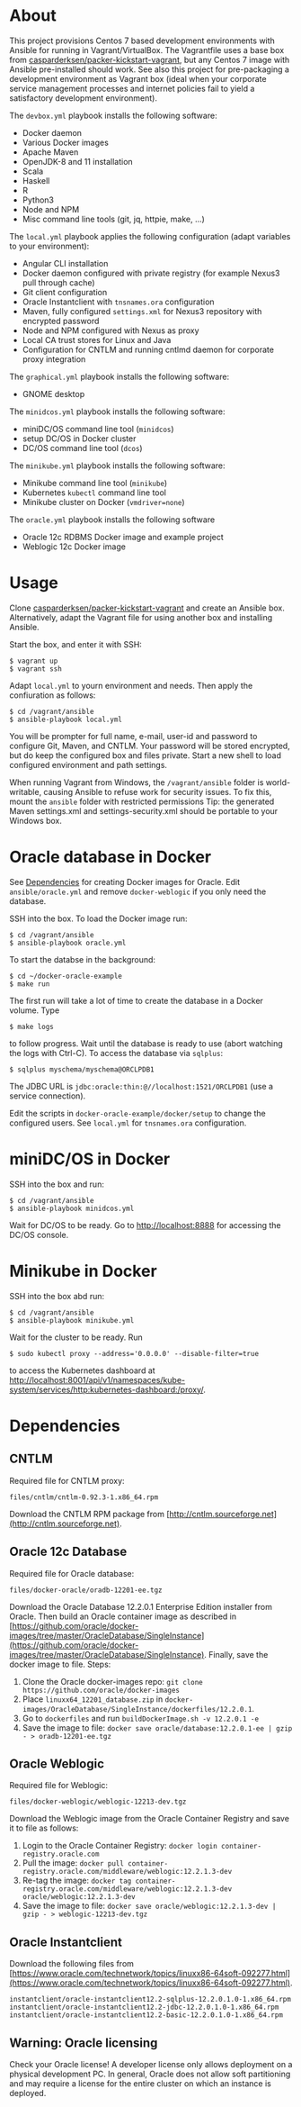 # About

This project provisions Centos 7 based development environments with Ansible
for running in Vagrant/VirtualBox. The Vagrantfile uses a base box from
[casparderksen/packer-kickstart-vagrant](https://github.com/casparderksen/packer-kickstart-vagrant),
but any Centos 7 image with Ansible pre-installed should work.  See also this
project for pre-packaging a development environment as Vagrant box (ideal when
your corporate service management processes and internet policies fail to yield
a satisfactory development environment).

The `devbox.yml` playbook installs the following software:
- Docker daemon
- Various Docker images
- Apache Maven
- OpenJDK-8 and 11 installation
- Scala
- Haskell
- R
- Python3
- Node and NPM
- Misc command line tools (git, jq, httpie, make, ...)

The `local.yml` playbook applies the following configuration (adapt variables to your environment):
- Angular CLI installation
- Docker daemon configured with private registry (for example Nexus3 pull through cache)
- Git client configuration
- Oracle Instantclient with `tnsnames.ora` configuration
- Maven, fully configured `settings.xml` for Nexus3 repository with encrypted password
- Node and NPM configured with Nexus as proxy
- Local CA trust stores for Linux and Java
- Configuration for CNTLM and running cntlmd daemon for corporate proxy integration

The `graphical.yml` playbook installs the following software:
- GNOME desktop

The `minidcos.yml` playbook installs the following software:
- miniDC/OS command line tool (`minidcos`)
- setup DC/OS in Docker cluster
- DC/OS command line tool (`dcos`)

The `minikube.yml` playbook installs the following software:
- Minikube command line tool (`minikube`)
- Kubernetes `kubectl` command line tool
- Minikube cluster on Docker (`vmdriver=none`)

The `oracle.yml` playbook installs the following software
- Oracle 12c RDBMS Docker image and example project
- Weblogic 12c Docker image

# Usage

Clone [casparderksen/packer-kickstart-vagrant](https://github.com/casparderksen/packer-kickstart-vagrant)
and create an Ansible box. Alternatively, adapt the Vagrant file for using another box and installing Ansible.

Start the box, and enter it with SSH:

    $ vagrant up
    $ vagrant ssh
	
Adapt `local.yml` to yourn environment and needs. Then apply the confiuration as follows:

    $ cd /vagrant/ansible
    $ ansible-playbook local.yml
	
You will be prompter for full name, e-mail, user-id and password to configure Git, Maven, and CNTLM.
Your password will be stored encrypted, but do keep the configured box and files private.
Start a new shell to load configured environment and path settings.

When running Vagrant from Windows, the `/vagrant/ansible` folder is
world-writable, causing Ansible to refuse work for security issues.  To fix
this, mount the `ansible` folder with restricted permissions Tip: the generated
Maven settings.xml and settings-security.xml should be portable to your Windows
box.

# Oracle database in Docker

See [Dependencies](#dependencies) for creating Docker images for Oracle.
Edit `ansible/oracle.yml` and remove `docker-weblogic` if you only need the database.

SSH into the box. To load the Docker image run:

    $ cd /vagrant/ansible
    $ ansible-playbook oracle.yml
	
To start the databse in the background:

    $ cd ~/docker-oracle-example
    $ make run
	
The first run will take a lot of time to create the database in a Docker volume. Type

    $ make logs
	
to follow progress. Wait until the database is ready to use (abort watching the logs with Ctrl-C).
To access the database via `sqlplus`:

	$ sqlplus myschema/myschema@ORCLPDB1

The JDBC URL is `jdbc:oracle:thin:@//localhost:1521/ORCLPDB1` (use a service connection).

Edit the scripts in `docker-oracle-example/docker/setup` to change the configured users.
See `local.yml` for `tnsnames.ora` configuration.

# miniDC/OS in Docker
 
SSH into the box and run:

    $ cd /vagrant/ansible
    $ ansible-playbook minidcos.yml

Wait for DC/OS to be ready. Go to [http://localhost:8888](http://localhost:8888) for accessing the DC/OS console.

# Minikube in Docker

SSH into the box abd run:

    $ cd /vagrant/ansible
    $ ansible-playbook minikube.yml
    
Wait for the cluster to be ready. Run

    $ sudo kubectl proxy --address='0.0.0.0' --disable-filter=true
    
to access the Kubernetes dashboard at
[http://localhost:8001/api/v1/namespaces/kube-system/services/http:kubernetes-dashboard:/proxy/](http://localhost:8001/api/v1/namespaces/kube-system/services/http:kubernetes-dashboard:/proxy/).   

# Dependencies

## CNTLM

Required file for CNTLM proxy:

    files/cntlm/cntlm-0.92.3-1.x86_64.rpm

Download the CNTLM RPM package from [http://cntlm.sourceforge.net](http://cntlm.sourceforge.net).

## Oracle 12c Database

Required file for Oracle database:

    files/docker-oracle/oradb-12201-ee.tgz

Download the Oracle Database 12.2.0.1 Enterprise Edition installer from Oracle.
Then build an Oracle container image as described in
[https://github.com/oracle/docker-images/tree/master/OracleDatabase/SingleInstance](https://github.com/oracle/docker-images/tree/master/OracleDatabase/SingleInstance).
Finally, save the docker image to file. Steps:

1. Clone the Oracle docker-images repo: `git clone https://github.com/oracle/docker-images`
2. Place `linuxx64_12201_database.zip` in `docker-images/OracleDatabase/SingleInstance/dockerfiles/12.2.0.1`.
3. Go to `dockerfiles` and run `buildDockerImage.sh -v 12.2.0.1 -e`
4. Save the image to file: `docker save oracle/database:12.2.0.1-ee | gzip - > oradb-12201-ee.tgz`

## Oracle Weblogic

Required file for Weblogic:

    files/docker-weblogic/weblogic-12213-dev.tgz
    
Download the Weblogic image from the Oracle Container Registry and save it to file as follows:

1. Login to the Oracle Container Registry: `docker login container-registry.oracle.com`
2. Pull the image: `docker pull container-registry.oracle.com/middleware/weblogic:12.2.1.3-dev`
3. Re-tag the image: `docker tag container-registry.oracle.com/middleware/weblogic:12.2.1.3-dev oracle/weblogic:12.2.1.3-dev`
4. Save the image to file: `docker save oracle/weblogic:12.2.1.3-dev | gzip - > weblogic-12213-dev.tgz`

## Oracle Instantclient

Download the following files from [https://www.oracle.com/technetwork/topics/linuxx86-64soft-092277.html](https://www.oracle.com/technetwork/topics/linuxx86-64soft-092277.html).

    instantclient/oracle-instantclient12.2-sqlplus-12.2.0.1.0-1.x86_64.rpm
    instantclient/oracle-instantclient12.2-jdbc-12.2.0.1.0-1.x86_64.rpm
    instantclient/oracle-instantclient12.2-basic-12.2.0.1.0-1.x86_64.rpm

## Warning: Oracle licensing

Check your Oracle license! A developer license only allows deployment on a
physical development PC.  In general, Oracle does not allow soft partitioning
and may require a license for the entire cluster on which an instance is deployed.
